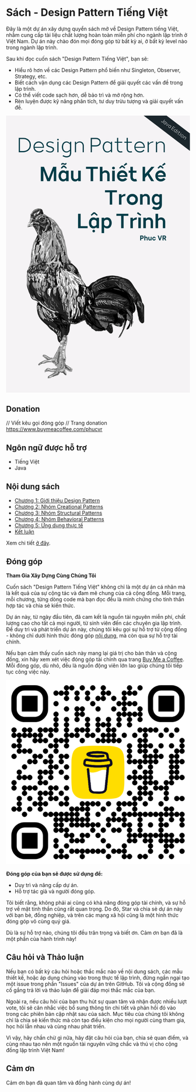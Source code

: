 # Sách - Design Pattern Tiếng Việt

Đây là một dự án xây dựng quyển sách mở về Design Pattern tiếng Việt, nhằm cung cấp tài liệu chất lượng hoàn toàn miễn phí cho ngành lập trình ở Việt Nam. Dự án này chào đón mọi đóng góp từ bất kỳ ai, ở bất kỳ level nào trong ngành lập trình.

Sau khi đọc cuốn sách "Design Pattern Tiếng Việt", bạn sẽ:

- Hiểu rõ hơn về các Design Pattern phổ biến như Singleton, Observer, Strategy, etc.
- Biết cách vận dụng các Design Pattern để giải quyết các vấn đề trong lập trình.
- Có thể viết code sạch hơn, dễ bảo trì và mở rộng hơn.
- Rèn luyện được kỹ năng phân tích, tư duy trừu tượng và giải quyết vấn đề.

<div align="center">
  <img src="docs/images/OpenBookImage.png"/>
</div>

## Donation
// Viết kêu gọi đóng góp
// Trang donation https://www.buymeacoffee.com/phucvr

## Ngôn ngữ được hỗ trợ

- Tiếng Việt
- Java

## Nội dung sách

- [Chương 1: Giới thiệu Design Pattern](docs/Book/1.%20Intro.md)
- [Chương 2: Nhóm Creational Patterns](docs/Book/2.%20Creational%20Patterns.md)
- [Chương 3: Nhóm Structural Patterns](docs/Book/3.%20Structural%20Patterns.md)
- [Chương 4: Nhóm Behavioral Patterns](docs/Book/4.%20Behavioral%20Patterns.md)
- [Chương 5: Ứng dụng thực tế](docs/Book/5.%20Read%20World.md)
- [Kết luận](docs/Book/6.%20Conclusion.md)

Xem chi tiết [ở đây](SUMMARY.md).


## Đóng góp

**Tham Gia Xây Dựng Cùng Chúng Tôi**

Cuốn sách "Design Pattern Tiếng Việt" không chỉ là một dự án cá nhân mà là kết quả của sự cộng tác và đam mê chung của cả cộng đồng. Mỗi trang, mỗi chương, từng dòng code mà bạn đọc đều là minh chứng cho tinh thần hợp tác và chia sẻ kiến thức.

Dự án này, từ ngày đầu tiên, đã cam kết là nguồn tài nguyên miễn phí, chất lượng cao cho tất cả mọi người, từ sinh viên đến các chuyên gia lập trình. Để duy trì và phát triển dự án này, chúng tôi kêu gọi sự hỗ trợ từ cộng đồng - không chỉ dưới hình thức đóng góp [nội dung](/README.md), mà còn qua sự hỗ trợ tài chính.

Nếu bạn cảm thấy cuốn sách này mang lại giá trị cho bản thân và cộng đồng, xin hãy xem xét việc đóng góp tài chính qua trang [Buy Me a Coffee](https://www.buymeacoffee.com/phucvr). Mỗi đóng góp, dù nhỏ, đều là nguồn động viên lớn lao giúp chúng tôi tiếp tục công việc này.

<div align="center">
  <img src="docs/images/bmc_qr.png"/>
</div>

**Đóng góp của bạn sẽ được sử dụng để:**

- Duy trì và nâng cấp dự án.
- Hỗ trợ tác giả và người đóng góp.

Tôi biết rằng, không phải ai cũng có khả năng đóng góp tài chính, và sự hỗ trợ về mặt tinh thần cũng rất quan trọng. Do đó, Star và chia sẻ dự án này với bạn bè, đồng nghiệp, và trên các mạng xã hội cũng là một hình thức đóng góp vô cùng quý giá.

Dù là sự hỗ trợ nào, chúng tôi đều trân trọng và biết ơn. Cảm ơn bạn đã là một phần của hành trình này!

## Câu hỏi và Thảo luận

Nếu bạn có bất kỳ câu hỏi hoặc thắc mắc nào về nội dung sách, các mẫu thiết kế, hoặc áp dụng chúng vào trong thực tế lập trình, đừng ngần ngại tạo một issue trong phần "Issues" của dự án trên GitHub. Tôi và cộng đồng sẽ cố gắng trả lời và thảo luận để giải đáp mọi thắc mắc của bạn.

Ngoài ra, nếu câu hỏi của bạn thu hút sự quan tâm và nhận được nhiều lượt vote, tôi sẽ cân nhắc việc bổ sung thông tin chi tiết và phản hồi đó vào trong các phiên bản cập nhật sau của sách. Mục tiêu của chúng tôi không chỉ là chia sẻ kiến thức mà còn tạo điều kiện cho mọi người cùng tham gia, học hỏi lẫn nhau và cùng nhau phát triển.

Vì vậy, hãy chần chừ gì nữa, hãy đặt câu hỏi của bạn, chia sẻ quan điểm, và cùng nhau tạo nên một nguồn tài nguyên vững chắc và thú vị cho cộng đồng lập trình Việt Nam!


## Cảm ơn

Cảm ơn bạn đã quan tâm và đồng hành cùng dự án!
